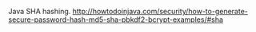 Java SHA hashing.
http://howtodoinjava.com/security/how-to-generate-secure-password-hash-md5-sha-pbkdf2-bcrypt-examples/#sha

